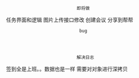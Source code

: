                                即将做
任务界面和逻辑
图片上传接口修改
创建会议
分享到帮帮

                                bug




                               解决日志
签到全是上班。。数据也是一样                   需要对对象进行深拷贝
